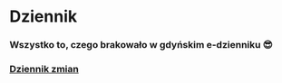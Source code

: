 # Dziennik

### Wszystko to, czego brakowało w gdyńskim e-dzienniku 😎

### [Dziennik zmian](https://github.com/KarolBarzowski/Dziennik/blob/master/CHANGELOG.md)
